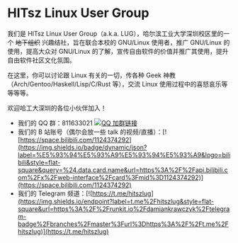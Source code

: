 # HITsz Linux User Group

我们是 HITsz Linux User Group（a.k.a. LUG），哈尔滨工业大学深圳校区里的一个 ~~地下组织~~ 兴趣结社，旨在联合本校的 GNU/Linux 使用者，推广 GNU/Linux 的使用，提高大众对 GNU/Linux 的了解，宣传自由软件的价值并推广其使用，提升自由软件社区文化氛围。

在这里，你可以讨论跟 Linux 有关的一切，传各种 Geek 神教（Arch/Gentoo/Haskell/Lisp/C/Rust 等），交流 Linux 使用过程中的喜怒哀乐等等等等。

欢迎哈工大深圳的各位小伙伴加入！

- 我们的 QQ 群：811633021 [![QQ 加群链接](https://img.shields.io/badge/QQ%E7%BE%A4-%E7%82%B9%E5%87%BB%E5%8A%A0%E7%BE%A4-blue?logo=tencent%20qq&style=flat-square)](https://qm.qq.com/cgi-bin/qm/qr?k=EmOyWeZrOaOeSoVrVLoozyKYdvjOia_t)
- 我们的 B 站账号（偶尔会放一些 talk 的视频/直播）：[![https://space.bilibili.com/1124374292](https://img.shields.io/badge/dynamic/json?label=%E5%93%94%E5%93%A9%E5%93%94%E5%93%A9&logo=bilibili&style=flat-square&query=%24.data.card.name&url=https%3A%2F%2Fapi.bilibili.com%2Fx%2Fweb-interface%2Fcard%3Fmid%3D1124374292)](https://space.bilibili.com/1124374292)
- 我们的 Telegram 频道：[![https://t.me/hitszlug](https://img.shields.io/endpoint?label=t.me%2Fhitszlug&style=flat-square&url=https%3A%2F%2Frunkit.io%2Fdamiankrawczyk%2Ftelegram-badge%2Fbranches%2Fmaster%3Furl%3Dhttps%3A%2F%2Ft.me%2Fhitszlug)](https://t.me/hitszlug)
